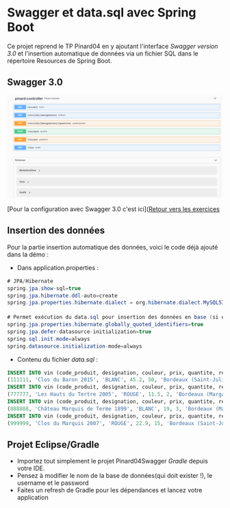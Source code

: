 # Swagger et data.sql avec Spring Boot

Ce projet reprend le TP Pinard04 en y ajoutant l'interface *Swagger version 3.0* et
l'insertion automatique de données via un fichier SQL dans le répertoire Resources de Spring Boot.

## Swagger 3.0

![exemple](images/swaggerPinard04.png)

[Pour la configuration avec Swagger 3.0 c'est ici]([Retour vers les exercices](https://pbouget.github.io/cours/framework-back/swagger/README.html)

## Insertion des données

Pour la partie insertion automatique des données, voici le code déjà ajouté dans la démo :

- Dans application.properties :

```java
# JPA/Hibernate
spring.jpa.show-sql=true
spring.jpa.hibernate.ddl-auto=create
spring.jpa.properties.hibernate.dialect = org.hibernate.dialect.MySQL5InnoDBDialect

# Permet exécution du data.sql pour insertion des données en base (si elle existe !)
spring.jpa.properties.hibernate.globally_quoted_identifiers=true
spring.jpa.defer-datasource-initialization=true
spring.sql.init.mode=always
spring.datasource.initialization-mode=always
```

- Contenu du fichier *data.sql* :

```sql
INSERT INTO vin (code_produit, designation, couleur, prix, quantite, region, remise) VALUES
(111111, 'Clos du Baron 2015', 'BLANC', 45.2, 50, 'Bordeaux (Saint-Julien)', 0);
INSERT INTO vin (code_produit, designation, couleur, prix, quantite, region, remise) VALUES
(777777, 'Les Hauts du Tertre 2005', 'ROUGE', 11.5, 2, 'Bordeaux (Margaux)', 0);
INSERT INTO vin (code_produit, designation, couleur, prix, quantite, region, remise) VALUES
(888888, 'Château Marquis de Terme 1899', 'BLANC', 19, 3, 'Bordeaux (Margaux)', 0);
INSERT INTO vin (code_produit, designation, couleur, prix, quantite, region, remise) VALUES
(999999, 'Clos du Marquis 2007', 'ROUGE', 22.9, 15, 'Bordeaux (Saint-Julien)', 0);
```


## Projet Eclipse/Gradle

- Importez tout simplement le projet Pinard04Swagger *Gradle* depuis votre IDE.
- Pensez à modifier le nom de la base de données(qui doit exister !), le username et le password
- Faites un refresh de Gradle pour les dépendances et lancez votre application